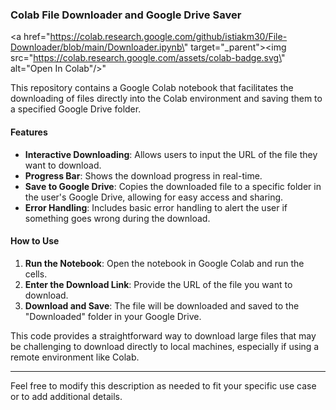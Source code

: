### Colab File Downloader and Google Drive Saver

<a href=\"https://colab.research.google.com/github/istiakm30/File-Downloader/blob/main/Downloader.ipynb\" target=\"_parent\"><img src=\"https://colab.research.google.com/assets/colab-badge.svg\" alt=\"Open In Colab\"/></a>"

This repository contains a Google Colab notebook that facilitates the downloading of files directly into the Colab environment and saving them to a specified Google Drive folder.

#### Features
- **Interactive Downloading**: Allows users to input the URL of the file they want to download.
- **Progress Bar**: Shows the download progress in real-time.
- **Save to Google Drive**: Copies the downloaded file to a specific folder in the user's Google Drive, allowing for easy access and sharing.
- **Error Handling**: Includes basic error handling to alert the user if something goes wrong during the download.

#### How to Use
1. **Run the Notebook**: Open the notebook in Google Colab and run the cells.
2. **Enter the Download Link**: Provide the URL of the file you want to download.
3. **Download and Save**: The file will be downloaded and saved to the "Downloaded" folder in your Google Drive.

This code provides a straightforward way to download large files that may be challenging to download directly to local machines, especially if using a remote environment like Colab.

---

Feel free to modify this description as needed to fit your specific use case or to add additional details.
